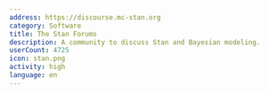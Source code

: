 ```yaml
---
address: https://discourse.mc-stan.org
category: Software
title: The Stan Forums
description: A community to discuss Stan and Bayesian modeling.
userCount: 4725
icon: stan.png
activity: high
language: en
---
```

